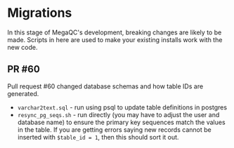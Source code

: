 # Migrations

In this stage of MegaQC's development, breaking changes are likely to be made.
Scripts in here are used to make your existing installs work with the new code.

## PR #60

Pull request #60 changed database schemas and how table IDs are generated.

* `varchar2text.sql` - run using psql to update table definitions in postgres
* `resync_pg_seqs.sh` - run directly (you may have to adjust the user and database
    name) to ensure the primary key sequences match the values in the table.
    If you are getting errors saying new records cannot be inserted with `$table_id = 1`,
    then this should sort it out.
